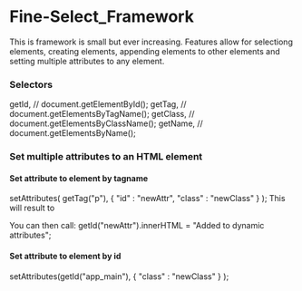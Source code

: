 # Fine-Select_Framework

This is framework is small but ever increasing. Features allow for selectiong elements, 
creating elements, appending elements to other elements and setting multiple attributes to any element.

### Selectors
getId,            // document.getElementById();
getTag,           // document.getElementsByTagName();
getClass,         // document.getElementsByClassName();
getName,          // document.getElementsByName();


### Set multiple attributes to an HTML element 

#### Set attribute to element by tagname
setAttributes( getTag("p"), 
    { "id" : "newAttr", "class" : "newClass" }
);
This will result to <p id="newAttr" class="newClass"></p>
You can then call:
getId("newAttr").innerHTML = "Added to dynamic attributes";

#### Set attribute to element by id 
setAttributes(getId("app_main"), 
    { "class" : "newClass" }
);
